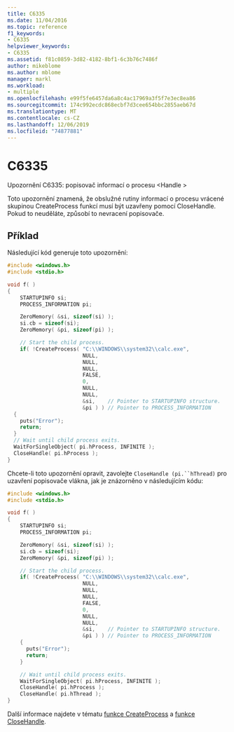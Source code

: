 ```yaml
---
title: C6335
ms.date: 11/04/2016
ms.topic: reference
f1_keywords:
- C6335
helpviewer_keywords:
- C6335
ms.assetid: f81c0859-3d82-4182-8bf1-6c3b76c7486f
author: mikeblome
ms.author: mblome
manager: markl
ms.workload:
- multiple
ms.openlocfilehash: e99f5fe6457da6a8c4ac17969a3f5f7e3ec8ea86
ms.sourcegitcommit: 174c992ecdc868ecbf7d3cee654bbc2855aeb67d
ms.translationtype: MT
ms.contentlocale: cs-CZ
ms.lasthandoff: 12/06/2019
ms.locfileid: "74877881"
---
```

# <a name="c6335"></a>C6335
Upozornění C6335: popisovač informací o procesu \<Handle >

 Toto upozornění znamená, že obslužné rutiny informací o procesu vrácené skupinou CreateProcess funkcí musí být uzavřeny pomocí CloseHandle. Pokud to neuděláte, způsobí to nevracení popisovače.

## <a name="example"></a>Příklad
 Následující kód generuje toto upozornění:

```cpp
#include <windows.h>
#include <stdio.h>

void f( )
{
    STARTUPINFO si;
    PROCESS_INFORMATION pi;

    ZeroMemory( &si, sizeof(si) );
    si.cb = sizeof(si);
    ZeroMemory( &pi, sizeof(pi) );

    // Start the child process.
    if( !CreateProcess( "C:\\WINDOWS\\system32\\calc.exe",
                        NULL,
                        NULL,
                        NULL,
                        FALSE,
                        0,
                        NULL,
                        NULL,
                        &si,    // Pointer to STARTUPINFO structure.
                        &pi ) ) // Pointer to PROCESS_INFORMATION
  {
    puts("Error");
    return;
  }
  // Wait until child process exits.
  WaitForSingleObject( pi.hProcess, INFINITE );
  CloseHandle( pi.hProcess );
}
```

 Chcete-li toto upozornění opravit, zavolejte `CloseHandle (pi.``hThread)` pro uzavření popisovače vlákna, jak je znázorněno v následujícím kódu:

```cpp
#include <windows.h>
#include <stdio.h>

void f( )
{
    STARTUPINFO si;
    PROCESS_INFORMATION pi;

    ZeroMemory( &si, sizeof(si) );
    si.cb = sizeof(si);
    ZeroMemory( &pi, sizeof(pi) );

    // Start the child process.
    if( !CreateProcess( "C:\\WINDOWS\\system32\\calc.exe",
                        NULL,
                        NULL,
                        NULL,
                        FALSE,
                        0,
                        NULL,
                        NULL,
                        &si,    // Pointer to STARTUPINFO structure.
                        &pi ) ) // Pointer to PROCESS_INFORMATION
    {
      puts("Error");
      return;
    }

    // Wait until child process exits.
    WaitForSingleObject( pi.hProcess, INFINITE );
    CloseHandle( pi.hProcess );
    CloseHandle( pi.hThread );
}
```

 Další informace najdete v tématu [funkce CreateProcess](/windows/win32/api/processthreadsapi/nf-processthreadsapi-createprocessa) a [funkce CloseHandle](/windows/win32/api/handleapi/nf-handleapi-closehandle).
